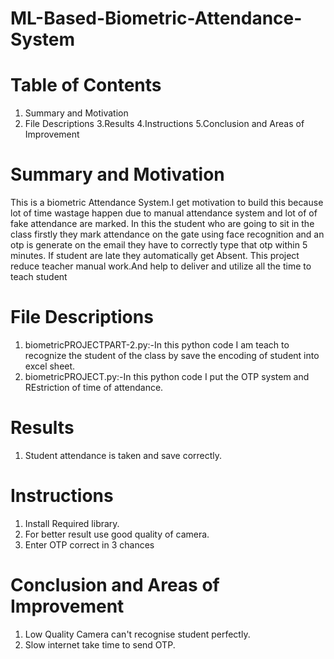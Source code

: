 # ML-Based-Biometric-Attendance-System
# Table of Contents
1. Summary and Motivation
2. File Descriptions
3.Results
4.Instructions
5.Conclusion and Areas of Improvement
# Summary and Motivation
This is a biometric Attendance System.I get motivation to build this because lot of time wastage happen due to manual attendance system and lot of
of fake attendance are marked.
In this the student who are going to sit in the class firstly they mark attendance on the gate using face recognition and an otp is generate on the
email they have to correctly type that otp within 5 minutes.
If student are late they automatically get Absent.
This project reduce teacher manual work.And help to deliver and utilize all the time to teach student
# File Descriptions
1. biometricPROJECTPART-2.py:-In this python code I am teach to recognize the student of the class by save the encoding of student into 
excel sheet.
2. biometricPROJECT.py:-In this python code I put the OTP system and REstriction of time of attendance.
# Results
1. Student attendance is taken and save correctly.

# Instructions
1. Install Required library.
2. For better result use good quality of camera.
3. Enter OTP correct in 3 chances
# Conclusion and Areas of Improvement
1. Low Quality Camera can't recognise student perfectly.
2. Slow internet take time to send OTP.
